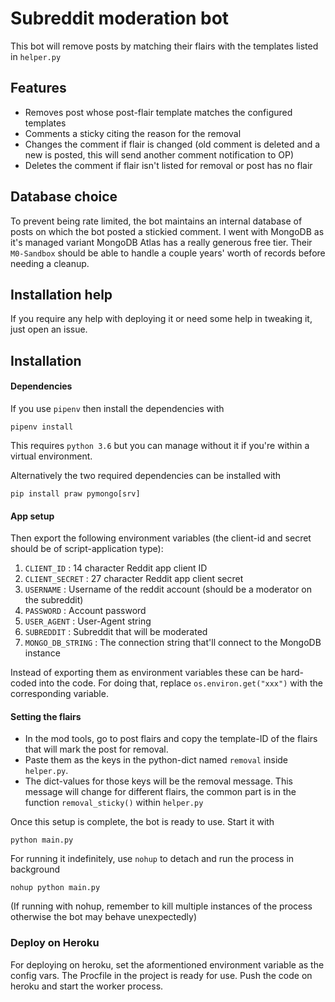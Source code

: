 # Subreddit moderation bot
This bot will remove posts by matching their flairs with the templates listed in `helper.py`

## Features
- Removes post whose post-flair template matches the configured templates
- Comments a sticky citing the reason for the removal
- Changes the comment if flair is changed (old comment is deleted and a new is posted, this will send another comment notification to OP)
- Deletes the comment if flair isn't listed for removal or post has no flair

## Database choice
To prevent being rate limited, the bot maintains an internal database of posts on which the bot posted a stickied comment.
I went with  MongoDB as it's managed variant MongoDB Atlas has a really generous free tier. Their `M0-Sandbox` should be able to handle a couple years'
worth of records before needing a cleanup. 

## Installation help
If you require any help with deploying it or need some help in tweaking it, just open an issue. 

## Installation

#### Dependencies
If you use `pipenv` then install the dependencies with 
```
pipenv install
```
This requires `python 3.6` but you can manage without it if you're within a virtual environment.

Alternatively the two required dependencies can be installed with
```
pip install praw pymongo[srv]
```
#### App setup
Then export the following environment variables (the client-id and secret should be of script-application type):
1. `CLIENT_ID` : 14 character Reddit app client ID 
1. `CLIENT_SECRET` : 27 character Reddit app client secret
1. `USERNAME` : Username of the reddit account (should be a moderator on the subreddit)
1. `PASSWORD` : Account password
1. `USER_AGENT` : User-Agent string
1. `SUBREDDIT` : Subreddit that will be moderated
1. `MONGO_DB_STRING` : The connection string that'll connect to the MongoDB instance

Instead of exporting them as environment variables these can be hard-coded into the code. For doing that, replace `os.environ.get("xxx")`
with the corresponding variable.

#### Setting the flairs
- In the mod tools, go to post flairs and copy the template-ID of the flairs that will mark the post for removal.
- Paste them as the keys in the python-dict named `removal` inside `helper.py`. 
- The dict-values for those keys will be the removal message. This message will change for different flairs, the common part
is in the function `removal_sticky()` within `helper.py`

Once this setup is complete, the bot is ready to use. Start it with 
```
python main.py
```
For running it indefinitely, use `nohup` to detach and run the process in background
```
nohup python main.py
```
(If running with nohup, remember to kill multiple instances of the process otherwise the bot may behave unexpectedly)
### Deploy on Heroku
For deploying on heroku, set the aformentioned environment variable as the config vars. The Procfile in the project is ready for use.
Push the code on heroku and start the worker process.
